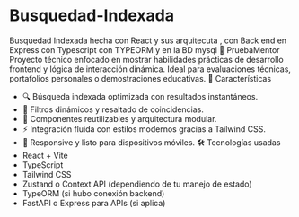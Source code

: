 # Busquedad-Indexada
Busquedad Indexada hecha con React y sus arquitecuta  , con Back end en Express con Typescript con TYPEORM y en la BD  mysql
🧠 PruebaMentor
Proyecto técnico enfocado en mostrar habilidades prácticas de desarrollo frontend y lógica de interacción dinámica.
Ideal para evaluaciones técnicas, portafolios personales o demostraciones educativas.
🚀 Características
- 🔍 Búsqueda indexada optimizada con resultados instantáneos.
- 🎯 Filtros dinámicos y resaltado de coincidencias.
- 🧩 Componentes reutilizables y arquitectura modular.
- ⚡ Integración fluida con estilos modernos gracias a Tailwind CSS.
- 📱 Responsive y listo para dispositivos móviles.
🛠️ Tecnologías usadas
- React + Vite
- TypeScript
- Tailwind CSS
- Zustand o Context API (dependiendo de tu manejo de estado)
- TypeORM (si hubo conexión backend)
- FastAPI o Express para APIs (si aplica)
